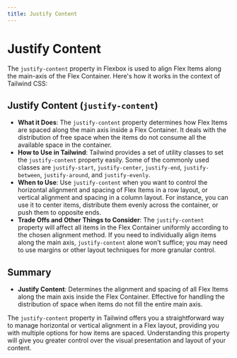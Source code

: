 ```yaml
---
title: Justify Content
---
```


# Justify Content

The `justify-content` property in Flexbox is used to align Flex Items along the main-axis of the Flex Container. Here's how it works in the context of Tailwind CSS:

## Justify Content (`justify-content`)

- **What it Does**: The `justify-content` property determines how Flex Items are spaced along the main axis inside a Flex Container. It deals with the distribution of free space when the items do not consume all the available space in the container.
- **How to Use in Tailwind**: Tailwind provides a set of utility classes to set the `justify-content` property easily. Some of the commonly used classes are `justify-start`, `justify-center`, `justify-end`, `justify-between`, `justify-around`, and `justify-evenly`.
- **When to Use**: Use `justify-content` when you want to control the horizontal alignment and spacing of Flex Items in a row layout, or vertical alignment and spacing in a column layout. For instance, you can use it to center items, distribute them evenly across the container, or push them to opposite ends.
- **Trade Offs and Other Things to Consider**: The `justify-content` property will affect all items in the Flex Container uniformly according to the chosen alignment method. If you need to individually align items along the main axis, `justify-content` alone won't suffice; you may need to use margins or other layout techniques for more granular control.

## Summary

- **Justify Content**: Determines the alignment and spacing of all Flex Items along the main axis inside the Flex Container. Effective for handling the distribution of space when items do not fill the entire main axis.

The `justify-content` property in Tailwind offers you a straightforward way to manage horizontal or vertical alignment in a Flex layout, providing you with multiple options for how items are spaced. Understanding this property will give you greater control over the visual presentation and layout of your content.
